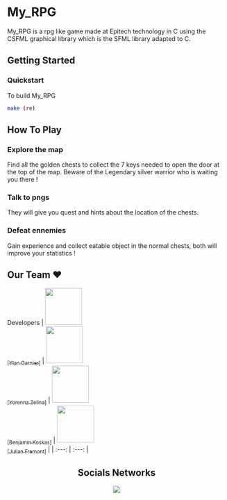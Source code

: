 # My_RPG

My_RPG is a rpg like game made at Epitech technology in C using the CSFML graphical library which is the SFML library adapted to C.

## Getting Started

### Quickstart

To build My_RPG

```bash
make (re)
```

## How To Play

### Explore the map
Find all the golden chests to collect the 7 keys needed to open the door at the top of the map. Beware of the Legendary silver warrior who is waiting you there !

### Talk to pngs
They will give you quest and hints about the location of the chests.

### Defeat ennemies
Gain experience and collect eatable object in the normal chests, both will improve your statistics !


## Our Team :heart:

Developers
| [<img src="https://github.com/YlanGarnier.png?size=85" width=85><br><sub>[Ylan Garnier]</sub>](https://github.com/YlanGarnier) | [<img src="https://github.com/yorennz.png?size=85" width=85><br><sub>[Yorennz Zelina]</sub>](https://github.com/yorennz) | [<img src="https://github.com/BenjaminKoskas.png?size=85" width=85><br><sub>[Benjamin Koskas]</sub>](https://github.com/BenjaminKoskas) | [<img src="https://github.com/Nortecele.png?size=85" width=85><br><sub>[Julian Fremont]</sub>](https://github.com/Nortecele) |
| :---: | :---: |

<h2 align=center>
Socials Networks
</h2>

<p align='center'>
    <a href="https://www.linkedin.com/in/ylan-garnier/">
        <img src="https://img.shields.io/badge/LinkedIn-0077B5?style=for-the-badge&logo=linkedin&logoColor=white">
    </a>
</p>